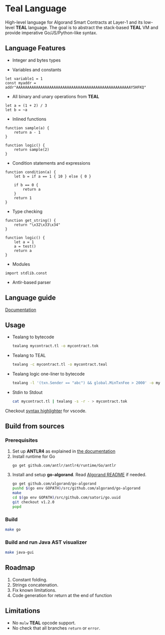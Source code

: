 # Teal Language

High-level language for Algorand Smart Contracts at Layer-1 and its low-level **TEAL** language.
The goal is to abstract the stack-based **TEAL** VM and provide imperative Go/JS/Python-like syntax.

## Language Features

* Integer and bytes types

* Variables and constants
```
let variable1 = 1
const myaddr = addr"AAAAAAAAAAAAAAAAAAAAAAAAAAAAAAAAAAAAAAAAAAAAAAAAAAAAY5HFKQ"
```

* All binary and unary operations from **TEAL**
```
let a = (1 + 2) / 3
let b = ~a
```

* Inlined functions
```
function sample(a) {
    return a - 1
}

function logic() {
    return sample(2)
}
```

* Condition statements and expressions
```
function condition(a) {
    let b = if a == 1 { 10 } else { 0 }

    if b == 0 {
        return a
    }
    return 1
}
```

* Type checking
```
function get_string() {
    return "\x32\x33\x34"
}

function logic() {
    let a = 1
    a = test()
    return a
}
```

* Modules
```
import stdlib.const
```

* Antlr-based parser

## Language guide

[Documentation](GUIDE.md)

## Usage

* Tealang to bytecode
    ```sh
    tealang mycontract.tl -o mycontract.tok
    ```

* Tealang to TEAL
    ```sh
    tealang -c mycontract.tl -o mycontract.teal
    ```
* Tealang logic one-liner to bytecode
    ```sh
    tealang -l '(txn.Sender == "abc") && global.MinTxnFee > 2000' -o mycontract.tok
    ```
* Stdin to Stdout
    ```sh
    cat mycontract.tl | tealang -s -r - > mycontract.tok
    ```

Checkout [syntax highlighter](https://github.com/pzbitskiy/tealang-syntax-highlighter) for vscode.

## Build from sources

### Prerequisites

1. Set up **ANTLR4** as explained in [the documentation](https://www.antlr.org/)
2. Install runtime for Go
    ```sh
    go get github.com/antlr/antlr4/runtime/Go/antlr
    ```
3. Install and setup **go-algorand**. Read [Algorand README](https://github.com/algorand/go-algorand/blob/master/README.md) if needed.
    ```sh
    go get github.com/algorand/go-algorand
    pushd $(go env GOPATH)/src/github.com/algorand/go-algorand
    make
    cd $(go env GOPATH)/src/github.com/satori/go.uuid
    git checkout v1.2.0
    popd
    ```

### Build
```sh
make go
```

### Build and run Java AST visualizer
```sh
make java-gui
```

## Roadmap

1. Constant folding.
2. Strings concatenation.
3. Fix known limitations.
4. Code generation for return at the end of function

## Limitations

* No `mulw` **TEAL** opcode support.
* No check that all branches `return` or `error`.

